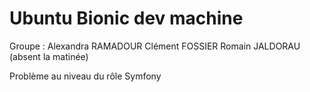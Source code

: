 # Ubuntu Bionic dev machine

Groupe : Alexandra RAMADOUR Clément FOSSIER Romain JALDORAU (absent la matinée)

Problème au niveau du rôle Symfony
